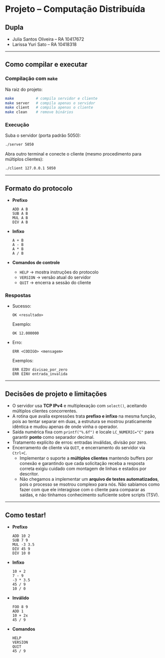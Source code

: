 # Projeto – Computação Distribuída

## Dupla
- Julia Santos Oliveira – RA 10417672 
- Larissa Yuri Sato – RA 10418318 

---

## Como compilar e executar

### Compilação com `make`
Na raiz do projeto:
```bash
make          # compila servidor e cliente
make server   # compila apenas o servidor
make client   # compila apenas o cliente
make clean    # remove binários
```

### Execução
Suba o servidor (porta padrão 5050):
```bash
./server 5050
```

Abra outro terminal e conecte o cliente (mesmo procedimento para múltiplos clientes):
```bash
./client 127.0.0.1 5050
```

---

## Formato do protocolo

- **Prefixo**  
  ```
  ADD A B
  SUB A B
  MUL A B
  DIV A B
  ```
- **Infixo**  
  ```
  A + B
  A - B
  A * B
  A / B
  ```

- **Comandos de controle**
  - `HELP` → mostra instruções do protocolo  
  - `VERSION` → versão atual do servidor  
  - `QUIT` → encerra a sessão do cliente  

### Respostas
- Sucesso:
  ```
  OK <resultado>
  ```
  Exemplo:
  ```
  OK 12.000000
  ```
- Erro:
  ```
  ERR <CODIGO> <mensagem>
  ```
  Exemplos:
  ```
  ERR EZDV divisao_por_zero
  ERR EINV entrada_invalida
  ```

---

## Decisões de projeto e limitações
- O servidor usa **TCP IPv4** e multiplexação com `select()`, aceitando múltiplos clientes concorrentes.  
- A rotina que avalia expressões trata **prefixo e infixo** na mesma função, pois ao tentar separar em duas, a estrutura se mostrou praticamente idêntica e mudou apenas de onde vinha o operador.  
- Saída numérica fixa com `printf("%.6f")` e locale `LC_NUMERIC="C"` para garantir **ponto** como separador decimal.  
- Tratamento explícito de erros: entradas inválidas, divisão por zero.  
- Encerramento de cliente via `QUIT`, e encerramento do servidor via `Ctrl+C`.  
  - Implementar o suporte a **múltiplos clientes** mantendo buffers por conexão e garantindo que cada solicitação receba a resposta correta exigiu cuidado com montagem de linhas e estados por descritor.
  - Não chegamos a implementar um **arquivo de testes automatizados**, pois o processo se msotrou complexo para nós. Não sabíamos como fazer com que ele interagisse com o cliente para comparar as saídas, e não tínhamos conhecimento suficiente sobre scripts (TSV).

---

## Como testar!
- **Prefixo**  
  ```
  ADD 10 2
  SUB 7 9 
  MUL -3 3.5
  DIV 45 9 
  DIV 10 0
  ```
- **Infixo**  
  ```
  10 + 2
  7 - 9
  -3 * 3.5
  45 / 9
  10 / 0
  ```
- **Inválido**  
  ```
  FOO 8 9
  ADD 1 
  10 + 2x
  45 / 9
  ```
- **Comandos**  
  ```
  HELP
  VERSION
  QUIT
  45 / 9
  ```